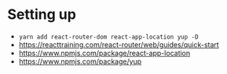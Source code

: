 # Setting up

- `yarn add react-router-dom react-app-location yup -D`
- https://reacttraining.com/react-router/web/guides/quick-start
- https://www.npmjs.com/package/react-app-location
- https://www.npmjs.com/package/yup



